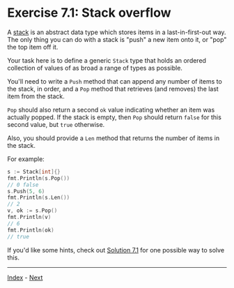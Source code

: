 # Exercise 7.1: Stack overflow

A [stack](https://en.wikipedia.org/wiki/Stack_(abstract_data_type)) is an abstract data type which stores items in a last-in-first-out way. The only thing you can do with a stack is "push" a new item onto it, or "pop" the top item off it.

Your task here is to define a generic `Stack` type that holds an ordered collection of values of as broad a range of types as possible.

You'll need to write a `Push` method that can append any number of items to the stack, in order, and a `Pop` method that retrieves (and removes) the last item from the stack.

`Pop` should also return a second `ok` value indicating whether an item was actually popped. If the stack is empty, then `Pop` should return `false` for this second value, but `true` otherwise.

Also, you should provide a `Len` method that returns the number of items in the stack.

For example:

```go
s := Stack[int]{}
fmt.Println(s.Pop())
// 0 false
s.Push(5, 6)
fmt.Println(s.Len())
// 2
v, ok := s.Pop()
fmt.Println(v)
// 6
fmt.Println(ok)
// true
```

If you'd like some hints, check out [Solution 7.1](../../solutions/7.1/stack.go) for one possible way to solve this.

---

[Index](../../README.md) - [Next](../8.1/)

